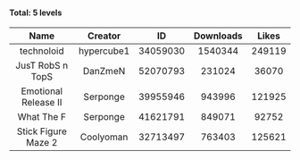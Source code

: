 #### Total: 5 levels

| Name | Creator | ID | Downloads | Likes |
|:---:|:---:|:---:|:---:|:---:|
| technoloid | hypercube1 | 34059030 | 1540344 | 249119
| JusT RobS n TopS | DanZmeN | 52070793 | 231024 | 36070
| Emotional Release II | Serponge | 39955946 | 943996 | 121925
| What The F | Serponge | 41621791 | 849071 | 92752
| Stick Figure Maze 2 | Coolyoman | 32713497 | 763403 | 125621
